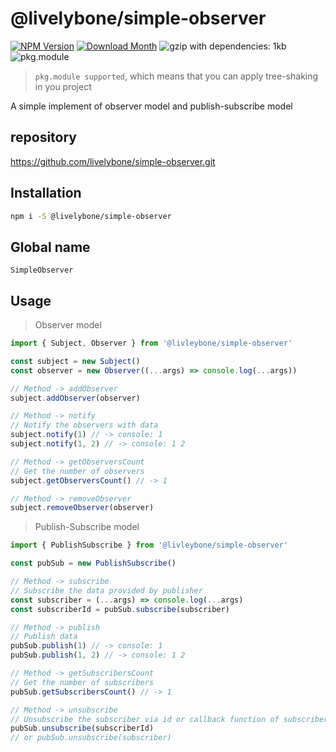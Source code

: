 # @livelybone/simple-observer
[![NPM Version](http://img.shields.io/npm/v/@livelybone/simple-observer.svg?style=flat-square)](https://www.npmjs.com/package/@livelybone/simple-observer)
[![Download Month](http://img.shields.io/npm/dm/@livelybone/simple-observer.svg?style=flat-square)](https://www.npmjs.com/package/@livelybone/simple-observer)
![gzip with dependencies: 1kb](https://img.shields.io/badge/gzip--with--dependencies-1kb-brightgreen.svg "gzip with dependencies: 1kb")
![pkg.module](https://img.shields.io/badge/pkg.module-supported-blue.svg "pkg.module")

> `pkg.module supported`, which means that you can apply tree-shaking in you project

A simple implement of observer model and publish-subscribe model

## repository
https://github.com/livelybone/simple-observer.git

## Installation
```bash
npm i -S @livelybone/simple-observer
```

## Global name
`SimpleObserver`

## Usage
> Observer model
```js
import { Subject, Observer } from '@livleybone/simple-observer'

const subject = new Subject()
const observer = new Observer((...args) => console.log(...args))

// Method -> addObserver
subject.addObserver(observer)

// Method -> notify
// Notify the observers with data
subject.notify(1) // -> console: 1
subject.notify(1, 2) // -> console: 1 2

// Method -> getObserversCount
// Get the number of observers
subject.getObserversCount() // -> 1

// Method -> removeObserver
subject.removeObserver(observer)
```

> Publish-Subscribe model
```js
import { PublishSubscribe } from '@livleybone/simple-observer'

const pubSub = new PublishSubscribe()

// Method -> subscribe
// Subscribe the data provided by publisher
const subscriber = (...args) => console.log(...args)
const subscriberId = pubSub.subscribe(subscriber)

// Method -> publish
// Publish data
pubSub.publish(1) // -> console: 1
pubSub.publish(1, 2) // -> console: 1 2

// Method -> getSubscribersCount
// Get the number of subscribers
pubSub.getSubscribersCount() // -> 1

// Method -> unsubscribe
// Unsubscribe the subscriber via id or callback function of subscriber
pubSub.unsubscribe(subscriberId)
// or pubSub.unsubscribe(subscriber)
```
